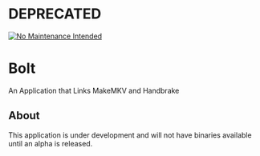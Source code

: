 # DEPRECATED

[![No Maintenance Intended](http://unmaintained.tech/badge.svg)](http://unmaintained.tech/)

# Bolt
An Application that Links MakeMKV and Handbrake

## About
This application is under development and will not have binaries available until an alpha is released.

